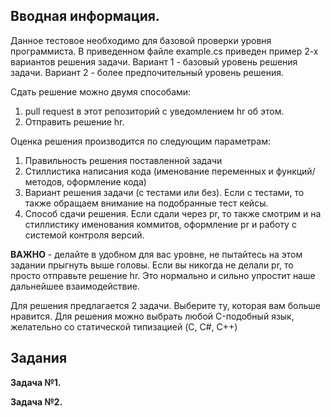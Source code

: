 ## Вводная информация.

Данное тестовое необходимо для базовой проверки уровня программиста. 
В приведенном файле example.cs приведен пример 2-х вариантов решения задачи. Вариант 1 - базовый уровень решения задачи. Вариант 2 - более предпочительный уровень решения.

Сдать решение можно двумя способами:
1. pull request в этот репозиторий с уведомлением hr об этом.
2. Отправить решение hr.

Оценка решения производится по следующим параметрам:
1. Правильность решения поставленной задачи
2. Стиллистика написания кода (именование переменных и функций/методов, оформление кода)
3. Вариант решения задачи (с тестами или без). Если с тестами, то также обращаем внимание на подобранные тест кейсы. 
4. Способ сдачи решения. Если сдали через pr, то также смотрим и на стиллистику именования коммитов, оформление pr и работу с системой контроля версий.

**ВАЖНО** - делайте в удобном для вас уровне, не пытайтесь на этом задании прыгнуть выше головы. Если вы никогда не делали pr, то просто отправьте решение hr. Это нормально и сильно упростит наше дальнейшее взаимодействие.

Для решения предлагается 2 задачи. Выберите ту, которая вам больше нравится. Для решения можно выбрать любой C-подобный язык, желательно со статической типизацией (C, C#, C++)

## Задания

**Задача №1.**

**Задача №2.** 
